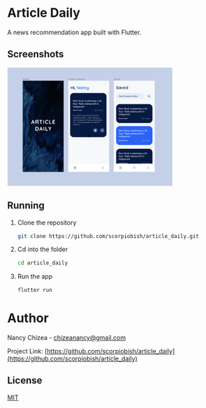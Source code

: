 
# Article Daily

A news recommendation app built with Flutter.




## Screenshots


<img src="design_screenshot.png" width="75%" alt="A screenshot showing ArticleDaily's screens">

## Running


1. Clone the repository

    ```bash
    git clone https://github.com/scorpiobish/article_daily.git
    ```

2. Cd into the folder

    ```bash
    cd article_daily
    ```
       
3. Run the app

    ```bash
    flutter run 
    ```
    
# Author

Nancy Chizea - chizeanancy@gmail.com

Project Link: [https://github.com/scorpiobish/article_daily](https://github.com/scorpiobish/article_daily)





## License

[MIT](https://choosealicense.com/licenses/mit/)

